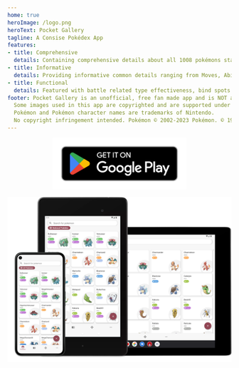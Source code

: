 ```yaml
---
home: true
heroImage: /logo.png
heroText: Pocket Gallery
tagline: A Consise Pokédex App
features:
- title: Comprehensive
  details: Containing comprehensive details about all 1008 pokémons starting from Generation I to IX.
- title: Informative
  details: Providing informative common details ranging from Moves, Abilities, Items to Weathers, Terrians and Status Condition.
- title: Functional
  details: Featured with battle related type effectiveness, bind spots and status calculators.
footer: Pocket Gallery is an unofficial, free fan made app and is NOT affiliated, endorsed or supported by Nintendo, GAME FREAK or The Pokémon company in any way.
  Some images used in this app are copyrighted and are supported under fair use.
  Pokémon and Pokémon character names are trademarks of Nintendo. 
  No copyright infringement intended. Pokémon © 2002-2023 Pokémon. © 1995-2023 Nintendo/Creatures Inc./GAME FREAK Inc.
---
```

<a href="https://play.google.com/store/apps/details?id=com.eurekaffeine.pokedex">
<div align="center">
<img src="../docs/.vuepress/public/google-play-badge-en.png" alt="hero" style="width: 300px;"/>
</div>
</a>

![hero](../docs/.vuepress/public/hero.png)